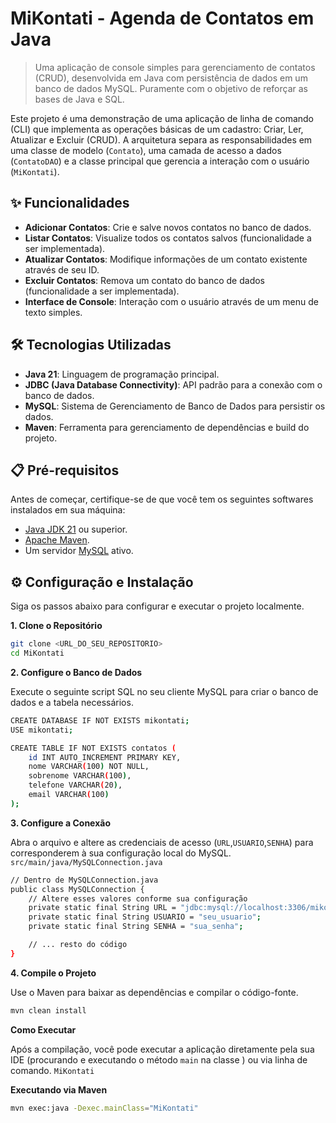 # MiKontati - Agenda de Contatos em Java

> Uma aplicação de console simples para gerenciamento de contatos (CRUD), desenvolvida em Java com persistência de dados em um banco de dados MySQL. Puramente com o objetivo de reforçar as bases de Java e SQL.

Este projeto é uma demonstração de uma aplicação de linha de comando (CLI) que implementa as operações básicas de um cadastro: Criar, Ler, Atualizar e Excluir (CRUD). A arquitetura separa as responsabilidades em uma classe de modelo (`Contato`), uma camada de acesso a dados (`ContatoDAO`) e a classe principal que gerencia a interação com o usuário (`MiKontati`).

## ✨ Funcionalidades

*   **Adicionar Contatos**: Crie e salve novos contatos no banco de dados.
*   **Listar Contatos**: Visualize todos os contatos salvos (funcionalidade a ser implementada).
*   **Atualizar Contatos**: Modifique informações de um contato existente através de seu ID.
*   **Excluir Contatos**: Remova um contato do banco de dados (funcionalidade a ser implementada).
*   **Interface de Console**: Interação com o usuário através de um menu de texto simples.

## 🛠️ Tecnologias Utilizadas

*   **Java 21**: Linguagem de programação principal.
*   **JDBC (Java Database Connectivity)**: API padrão para a conexão com o banco de dados.
*   **MySQL**: Sistema de Gerenciamento de Banco de Dados para persistir os dados.
*   **Maven**: Ferramenta para gerenciamento de dependências e build do projeto.

## 📋 Pré-requisitos

Antes de começar, certifique-se de que você tem os seguintes softwares instalados em sua máquina:
*   [Java JDK 21](https://www.oracle.com/java/technologies/downloads/#jdk21) ou superior.
*   [Apache Maven](https://maven.apache.org/download.cgi).
*   Um servidor [MySQL](https://dev.mysql.com/downloads/mysql/) ativo.

## ⚙️ Configuração e Instalação

Siga os passos abaixo para configurar e executar o projeto localmente.

**1. Clone o Repositório**
```bash
git clone <URL_DO_SEU_REPOSITORIO>
cd MiKontati
```


**2. Configure o Banco de Dados**

Execute o seguinte script SQL no seu cliente MySQL para criar o banco de dados e a tabela necessários.

```bash
CREATE DATABASE IF NOT EXISTS mikontati;
USE mikontati;

CREATE TABLE IF NOT EXISTS contatos (
    id INT AUTO_INCREMENT PRIMARY KEY,
    nome VARCHAR(100) NOT NULL,
    sobrenome VARCHAR(100),
    telefone VARCHAR(20),
    email VARCHAR(100)
);
```

**3. Configure a Conexão**

Abra o arquivo e altere as credenciais de acesso (`URL`,`USUARIO`,`SENHA`) para corresponderem à sua configuração local do MySQL. `src/main/java/MySQLConnection.java`

```bash
// Dentro de MySQLConnection.java
public class MySQLConnection {
    // Altere esses valores conforme sua configuração
    private static final String URL = "jdbc:mysql://localhost:3306/mikontati";
    private static final String USUARIO = "seu_usuario";
    private static final String SENHA = "sua_senha";

    // ... resto do código
}
```


**4. Compile o Projeto**

Use o Maven para baixar as dependências e compilar o código-fonte.

```bash
mvn clean install
```

**Como Executar**

Após a compilação, você pode executar a aplicação diretamente pela sua IDE (procurando e executando o método `main` na classe ) ou via linha de comando. `MiKontati`

**Executando via Maven**
```bash
mvn exec:java -Dexec.mainClass="MiKontati"
```